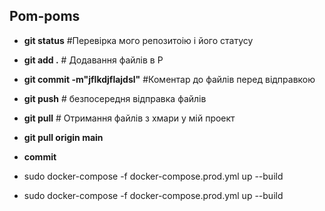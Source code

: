 ## Pom-poms

- **git status**      #Перевірка мого репозитоію і його статусу

- **git add .**       # Додавання файлів в Р

- **git commit -m"jflkdjflajdsl"** #Коментар до файлів перед відправкою

- **git push**        # безпосередня відправка файлів

- **git pull**        # Отримання файлів з хмари у мій проект

- **git pull origin main**

- **commit**

- sudo docker-compose -f docker-compose.prod.yml up --build

- sudo docker-compose -f docker-compose.prod.yml up --build